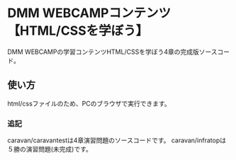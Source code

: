 # DMM WEBCAMPコンテンツ　【HTML/CSSを学ぼう】

DMM WEBCAMPの学習コンテンツHTML/CSSを学ぼう4章の完成版ソースコード。

## 使い方

html/cssファイルのため、PCのブラウザで実行できます。

### 追記

caravan/caravantestは4章演習問題のソースコードです。
caravan/infratopは５勝の演習問題(未完成)です。